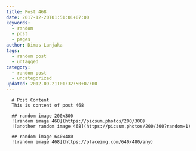 ```yaml
---
title: Post 468
date: 2017-12-20T01:51:01+07:00
keywords:
  - random
  - post
  - pages
author: Dimas Lanjaka
tags:
  - random post
  - untagged
category:
  - random post
  - uncategorized
updated: 2012-09-21T01:32:50+07:00
---
```


      # Post Content
      This is content of post 468

      ## random image 200x300
      ![random image 468](https://picsum.photos/200/300)
      ![another random image 468](https://picsum.photos/200/300?random=1)

      ## random image 640x480
      ![random image 468](https://placeimg.com/640/480/any)
      